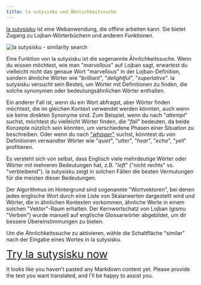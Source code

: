 ```yaml
---
title: la sutysisku und Ähnlichkeitssuche
---
```


[la sutysisku](https://la-lojban.github.io/sutysisku/lojban/#seskari=cnano&versio=masno&sisku=marvellous&bangu=en) ist eine Webanwendung, die offline arbeiten kann. Sie bietet Zugang zu Lojban-Wörterbüchern und anderen Funktionen.

![la sutysisku - similarity search](/assets/pixra/arxivo/sutysisku_simsa.png)

Eine Funktion von la sutysisku ist die sogenannte Ähnlichkeitssuche. Wenn du wissen möchtest, wie man "_marvellous_" auf Lojban sagt, erwartest du vielleicht nicht das genaue Wort "marvellous" in der Lojban-Definition, sondern ähnliche Wörter wie "_brilliant_", "_delightful_", "_superlative_". la sutysisku versucht sein Bestes, um Wörter mit Definitionen zu finden, die solche synonymen oder bedeutungsähnlichen Wörter enthalten.

Ein anderer Fall ist, wenn du ein Wort abfragst, aber Wörter finden möchtest, die im gleichen Kontext verwendet werden könnten, auch wenn sie keine direkten Synonyme sind. Zum Beispiel, wenn du nach "_attempt_" suchst, möchtest du vielleicht Wörter finden, die "_fail_" bedeuten, da beide Konzepte nützlich sein könnten, um verschiedene Phasen einer Situation zu beschreiben. Oder wenn du nach ["_whisper_"](https://la-lojban.github.io/sutysisku/lojban/#seskari=cnano&sisku=whisper&bangu=en&versio=masno) suchst, könntest du von Definitionen verwandter Wörter wie "_quiet_", "_utter_", "_hear_", "_echo_", "_yell_" profitieren.

Es versteht sich von selbst, dass Englisch viele mehrdeutige Wörter oder Wörter mit mehreren Bedeutungen hat, z.B. "_left_" ("nicht rechts" vs. "verbleibend"). la sutysisku zeigt in solchen Fällen die besten Vermutungen für die meisten dieser Bedeutungen.

Der Algorithmus im Hintergrund sind sogenannte "Wortvektoren", bei denen jedes englische Wort durch eine Liste von Skalarwerten dargestellt wird und Wörter, die in ähnlichen Kontexten vorkommen, ähnliche Werte in einem solchen "Vektor"-Raum erhalten. Der Kernwortschatz von Lojban (gismu "Verben") wurde manuell auf englische Glossarwörter abgebildet, um dir bessere Übereinstimmungen zu bieten.

Um die Ähnlichkeitssuche zu aktivieren, wähle die Schaltfläche "similar" nach der Eingabe eines Wortes in la sutysisku.

<div style="font-size:200%;">
<a href="https://la-lojban.github.io/sutysisku/lojban/#seskari=cnano&versio=masno&sisku=marvellous&bangu=en">Try la sutysisku now</a>
</div>

It looks like you haven't pasted any Markdown content yet. Please provide the text you want translated, and I'll be happy to assist you.
